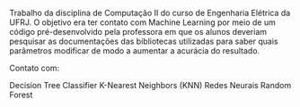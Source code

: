 Trabalho da disciplina de Computação II do curso de Engenharia Elétrica da UFRJ. O objetivo era ter contato com Machine Learning por meio de um código pré-desenvolvido pela professora em que os alunos deveriam pesquisar as documentações das bibliotecas utilizadas para saber quais parâmetros modificar de modo a aumentar a acurácia do resultado.

Contato com:

Decision Tree Classifier
K-Nearest Neighbors (KNN)
Redes Neurais
Random Forest